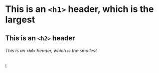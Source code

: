 # This is an `<h1>` header, which is the largest
## This is an `<h2>` header
###### This is an `<h6>` header, which is the smallest
!
